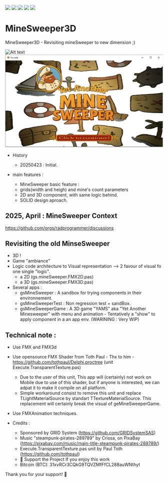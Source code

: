 [![](https://tokei.rs/b1/github/VincentGsell/MineSweeper3D?category=code)](https://github.com//VincentGsell/GS.Bus)
[![](https://tokei.rs/b1/github/VincentGsell/MineSweeper3D?category=files)](https://github.com//VincentGsell/GS.Bus)
[![](https://tokei.rs/b1/github/VincentGsell/MineSweeper3D?category=lines)](https://github.com//VincentGsell/GS.Bus)
[![](https://tokei.rs/b1/github/VincentGsell/MineSweeper3D?category=blanks)](https://github.com//VincentGsell/GS.Bus)
[![](https://tokei.rs/b1/github/VincentGsell/MineSweeper3D?category=comments)](https://github.com//VincentGsell/GS.Bus)

# MineSweeper3D
MineSweeper3D - Revisiting mineSweeper to new dimension ;)

![Alt text](/_projectDisplay/20250423_Minesweeper3D_VGS_SandBox_Preview.gif?raw=true "3D MineSweeper :)")
![Alt text](/_projectDisplay/20250423_Minesweeper3D_VGS_Game_Preview.png?raw=true "YAMS game app :)")

 - History
	- 20250423 : Initial.

- main features : 
 	- MineSweeper basic feature :
  - grids(width and heigh) and mine's count parameters
  - 2D and 3D component, with same logic behind.
  - SOLID design aproach.
  
 
## 2025, April : MineSweeper Context
https://github.com/orgs/radprogrammer/discussions

## Revisiting the old MinseSweeper 
- 3D !
- Game "ambiance"
- Logic code architecture to Visual representation
--> 2 favour of visual fo one single "logic".
  - a 2D (gs.mineSweeper.FMX2D.pas)
  - a 3D (gs.mineSweeper.FMX3D.pas)
- Several apps :
  - gsMineSweeper : A sandbox for trying components in their environnement.
  - gsMineSweeperTest : Non regression test + sandBox.
  - gsMineSweeperGame : A 3D game "YAMS" aka "Yet Another Minesweeper" with menu and animation  - Tentatively a "show" to apply component in a an app env. (WARINING : Very WIP)
 
## Technical note :
- Use FMX and FMX3d
- Use opensource FMX Shader from Toth Paul - Thx to him - https://github.com/tothpaul/Delphi.proctree (unit Execute.TransparentTexture.pas) 
    - Due to the user of this unit, This app will (certainly) not work on Mobile due to use of this shader, but if anyone is interested, we can adpat it to make it compile on all platform.
    - Simple workaround consist to remove this unit and replace TLightMaterialSource by standart TTextureMaterialSource. This replacement will certainly break the visual of geMineSweeperGame.
- Use FMXAnimation techniques.


- Credits :
  - Sponsored by GRID System (https://github.com/GRIDSystemSAS)
  - Music "steampunk-pirates-289789" by Crissa, on PixaBay (https://pixabay.com/music/main-title-steampunk-pirates-289789/)
  - Execute.TransparentTexture.pas unit by Paul Toth (https://github.com/tothpaul)
  - 🙌 Support the Project If you enjoy this work
  - Bitcoin (BTC): 31xvRCr3CQkG9TQVZMfFfCL288auWNthyt

Thank you for your support! 💛
